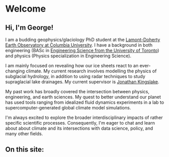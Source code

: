 # Welcome

## Hi, I'm George! 
I am a budding geophysics/glaciology PhD student at the [Lamont-Doherty Earth Observatory at Columbia University](https://lamont.columbia.edu/).  I have a background in both engineering (BASc in [Engineering Science from the University of Toronto](https://engsci.utoronto.ca/)) and physics (Physics specialization in Engineering Science).

I am mainly focused on revealing how our ice sheets react to an ever-changing climate. My current research involves modelling the physics of subglacial hydrology, in addition to using radar techniques to study supraglacial lake drainages. My current supervisor is [Jonathan Kingslake](http://www.jkingslake.com/). 

My past work has broadly covered the intersection between physics, engineering, and earth sciences. My quest to better understand our planet has used tools ranging from idealized fluid dynamics experiments in a lab to supercomputer-generated global climate model simulations. 

I'm always excited to explore the broader interdisciplinary impacts of rather specific scientific processes. Consequently, I'm eager to chat and learn about about climate and its intersections with data science, policy, and many other fields.

## On this site:
```{tableofcontents}
```
